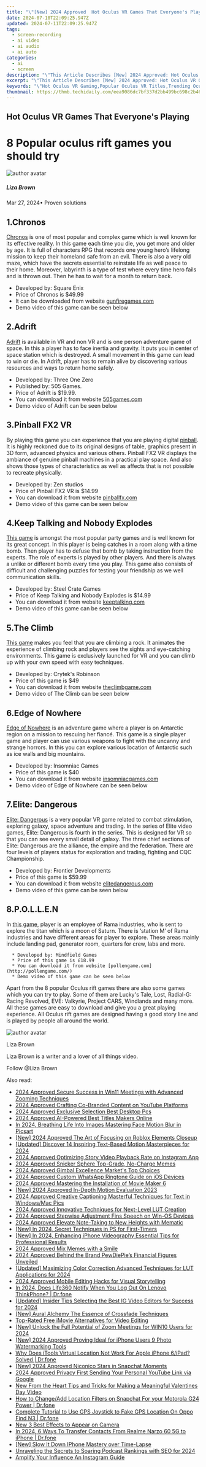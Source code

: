 ```yaml
---
title: "\"[New] 2024 Approved  Hot Oculus VR Games That Everyone's Playing\""
date: 2024-07-10T22:09:25.947Z
updated: 2024-07-11T22:09:25.947Z
tags: 
  - screen-recording
  - ai video
  - ai audio
  - ai auto
categories: 
  - ai
  - screen
description: "\"This Article Describes [New] 2024 Approved: Hot Oculus VR Games That Everyone's Playing\""
excerpt: "\"This Article Describes [New] 2024 Approved: Hot Oculus VR Games That Everyone's Playing\""
keywords: "\"Hot Oculus VR Gaming,Popular Oculus VR Titles,Trending Oculus VR Games,Top Oculus VR Games Now,Viral Oculus VR Play,Freshest Oculus VR Hits,Best-Selling Oculus Gaming\""
thumbnail: https://thmb.techidaily.com/eea9086dc7bf337d2bb499bc698c2b462f09146348f5ebcda0ff8ce585d15359.jpg
---
```


## Hot Oculus VR Games That Everyone's Playing

# 8 Popular oculus rift games you should try

![author avatar](https://lh5.googleusercontent.com/-AIMmjowaFs4/AAAAAAAAAAI/AAAAAAAAABc/Y5UmwDaI7HU/s250-c-k/photo.jpg)

##### Liza Brown

 Mar 27, 2024• Proven solutions

## 1.Chronos

[Chronos](http://gunfiregames.com/) is one of most popular and complex game which is well known for its effective reality. In this game each time you die, you get more and older by age. It is full of characters RPG that records one young hero’s lifelong mission to keep their homeland safe from an evil. There is also a very old maze, which have the secrets essential to reinstate life as well peace to their home. Moreover, labyrinth is a type of test where every time hero fails and is thrown out. Then he has to wait for a month to return back.

* Developed by: Square Enix
* Price of Chronos is $49.99
* It can be downloaded from website [gunfiregames.com](http://gunfiregames.com/)
* Demo video of this game can be seen below

## 2.Adrift

[Adrift](http://www.505games.com/) is available in VR and non VR and is one person adventure game of space. In this a player has to face inertia and gravity. It puts you in center of space station which is destroyed. A small movement in this game can lead to win or die. In Adrift, player has to remain alive by discovering various resources and ways to return home safely.

* Developed by: Three One Zero
* Published by: 505 Games.
* Price of Adrift is $19.99.
* You can download it from website [505games.com](http://www.505games.com/)
* Demo video of Adrift can be seen below

## 3.Pinball FX2 VR

 By playing this game you can experience that you are playing digital [pinball](http://pinballfx.com/). It is highly reckoned due to its original designs of table, graphics present in 3D form, advanced physics and various others. Pinball FX2 VR displays the ambiance of genuine pinball machines in a practical play space. And also shows those types of characteristics as well as affects that is not possible to recreate physically.

* Developed by: Zen studios
* Price of Pinball FX2 VR is $14.99
* You can download it from website [pinballfx.com](http://pinballfx.com/)
* Demo video of this game can be seen below

## 4.Keep Talking and Nobody Explodes

[This game](http://keeptalking.com/) is amongst the most popular party games and is well known for its great concept. In this player is being catches in a room along with a time bomb. Then player has to defuse that bomb by taking instruction from the experts. The role of experts is played by other players. And there is always a unlike or different bomb every time you play. This game also consists of difficult and challenging puzzles for testing your friendship as we well communication skills.

* Developed by: Steel Crate Games
* Price of Keep Talking and Nobody Explodes is $14.99
* You can download it from website [keeptalking.com](http://keeptalking.com/)
* Demo video of this game can be seen below

## 5.The Climb

[This game](http://theclimbgame.com/) makes you feel that you are climbing a rock. It animates the experience of climbing rock and players see the sights and eye-catching environments. This game is exclusively launched for VR and you can climb up with your own speed with easy techniques.

* Developed by: Crytek's Robinson
* Price of this game is $49
* You can download it from website [theclimbgame.com](http://theclimbgame.com/)
* Demo video of The Climb can be seen below

## 6.Edge of Nowhere

[Edge of Nowhere](http://insomniacgames.com/) is an adventure game where a player is on Antarctic region on a mission to rescuing her fiancé. This game is a single player game and player can use various weapons to fight with the uncanny and strange horrors. In this you can explore various location of Antarctic such as ice walls and big mountains.

* Developed by: Insomniac Games
* Price of this game is $40
* You can download it from website [insomniacgames.com](http://insomniacgames.com/)
* Demo video of Edge of Nowhere can be seen below

## 7.Elite: Dangerous

[Elite: Dangerous](https://www.elitedangerous.com/) is a very popular VR game related to combat stimulation, exploring galaxy, space adventure and trading. In the series of Elite video games, Elite: Dangerous is fourth in the series. This is designed for VR so that you can see every small detail of galaxy. The three chief sections of Elite: Dangerous are the alliance, the empire and the federation. There are four levels of players status for exploration and trading, fighting and CQC Championship.

* Developed by: Frontier Developments
* Price of this game is $59.99
* You can download it from website [elitedangerous.com](https://www.elitedangerous.com/)
* Demo video of this game can be seen below

## 8.P.O.L.L.E.N

 In [this game](http://pollengame.com/), player is an employee of Rama industries, who is sent to explore the titan which is a moon of Saturn. There is ‘station M’ of Rama industries and have different areas for player to explore. These areas mainly include landing pad, generator room, quarters for crew, labs and more.

      * Developed by: Mindfield Games
      * Price of this game is £18.99
      * You can download it from website [pollengame.com](http://pollengame.com/)
      * Demo video of this game can be seen below

 Apart from the 8 popular Oculus rift games there are also some games which you can try to play. Some of them are Lucky's Tale, Lost, Radial-G: Racing Revolved, EVE: Valkyrie, Project CARS, Windlands and many more. All these games are easy to download and give you a great playing experience. All Oculus rift games are designed having a good story line and is played by people all around the world.

![author avatar](https://lh5.googleusercontent.com/-AIMmjowaFs4/AAAAAAAAAAI/AAAAAAAAABc/Y5UmwDaI7HU/s250-c-k/photo.jpg)

Liza Brown

Liza Brown is a writer and a lover of all things video.

Follow @Liza Brown


<ins class="adsbygoogle"
     style="display:block"
     data-ad-format="autorelaxed"
     data-ad-client="ca-pub-7571918770474297"
     data-ad-slot="1223367746"></ins>



<ins class="adsbygoogle"
     style="display:block"
     data-ad-client="ca-pub-7571918770474297"
     data-ad-slot="8358498916"
     data-ad-format="auto"
     data-full-width-responsive="true"></ins>




<span class="atpl-alsoreadstyle">Also read:</span>
<div><ul>
<li><a href="https://article-tips.techidaily.com/2024-approved-secure-success-in-win11-meetings-with-advanced-zooming-techniques/"><u>2024 Approved  Secure Success in Win11 Meetings with Advanced Zooming Techniques</u></a></li>
<li><a href="https://article-tips.techidaily.com/2024-approved-crafting-co-branded-content-on-youtube-platforms/"><u>2024 Approved  Crafting Co-Branded Content on YouTube Platforms</u></a></li>
<li><a href="https://article-tips.techidaily.com/2024-approved-exclusive-selection-best-desktop-pcs/"><u>2024 Approved  Exclusive Selection  Best Desktop Pcs</u></a></li>
<li><a href="https://article-tips.techidaily.com/2024-approved-ai-powered-best-titles-makers-online/"><u>2024 Approved  AI-Powered Best Titles Makers Online</u></a></li>
<li><a href="https://article-tips.techidaily.com/in-2024-breathing-life-into-images-mastering-face-motion-blur-in-picsart/"><u>In 2024, Breathing Life Into Images  Mastering Face Motion Blur in Picsart</u></a></li>
<li><a href="https://article-tips.techidaily.com/new-2024-approved-the-art-of-focusing-on-roblox-elements-closeup/"><u>[New] 2024 Approved  The Art of Focusing on Roblox Elements Closeup</u></a></li>
<li><a href="https://article-tips.techidaily.com/updated-discover-14-inspiring-text-based-motion-masterpieces-for-2024/"><u>[Updated] Discover 14 Inspiring Text-Based Motion Masterpieces for 2024</u></a></li>
<li><a href="https://article-tips.techidaily.com/2024-approved-optimizing-story-video-playback-rate-on-instagram-app/"><u>2024 Approved  Optimizing Story Video Playback Rate on Instagram App</u></a></li>
<li><a href="https://article-tips.techidaily.com/2024-approved-snicker-sphere-top-grade-no-charge-memes/"><u>2024 Approved  Snicker Sphere  Top-Grade, No-Charge Memes</u></a></li>
<li><a href="https://article-tips.techidaily.com/2024-approved-gimbal-excellence-markets-top-choices/"><u>2024 Approved  Gimbal Excellence  Market's Top Choices</u></a></li>
<li><a href="https://article-tips.techidaily.com/2024-approved-custom-whatsapp-ringtone-guide-on-ios-devices/"><u>2024 Approved  Custom WhatsApp Ringtone Guide on iOS Devices</u></a></li>
<li><a href="https://article-tips.techidaily.com/2024-approved-mastering-the-installation-of-movie-maker-6/"><u>2024 Approved  Mastering the Installation of Movie Maker 6</u></a></li>
<li><a href="https://article-tips.techidaily.com/new-2024-approved-in-depth-motion-evaluation-2023/"><u>[New] 2024 Approved  In-Depth Motion Evaluation 2023</u></a></li>
<li><a href="https://article-tips.techidaily.com/2024-approved-creative-captioning-masterful-techniques-for-text-in-windowsmac-pics/"><u>2024 Approved  Creative Captioning  Masterful Techniques for Text in Windows/Mac Pics</u></a></li>
<li><a href="https://article-tips.techidaily.com/2024-approved-innovative-techniques-for-next-level-lut-creation/"><u>2024 Approved  Innovative Techniques for Next-Level LUT Creation</u></a></li>
<li><a href="https://article-tips.techidaily.com/2024-approved-stepwise-adjustment-fins-speech-on-win-os-devices/"><u>2024 Approved  Stepwise Adjustment  Fins Speech on Win-OS Devices</u></a></li>
<li><a href="https://article-tips.techidaily.com/2024-approved-elevate-note-taking-to-new-heights-with-mematic/"><u>2024 Approved  Elevate Note-Taking to New Heights with Mematic</u></a></li>
<li><a href="https://article-tips.techidaily.com/new-in-2024-secret-techniques-in-ps-for-first-timers/"><u>[New] In 2024, Secret Techniques in PS for First-Timers</u></a></li>
<li><a href="https://article-tips.techidaily.com/new-in-2024-enhancing-iphone-videography-essential-tips-for-professional-results/"><u>[New] In 2024, Enhancing iPhone Videography  Essential Tips for Professional Results</u></a></li>
<li><a href="https://article-tips.techidaily.com/2024-approved-mix-memes-with-a-smile/"><u>2024 Approved  Mix Memes with a Smile</u></a></li>
<li><a href="https://article-tips.techidaily.com/2024-approved-behind-the-brand-pewdiepies-financial-figures-unveiled/"><u>2024 Approved  Behind the Brand  PewDiePie’s Financial Figures Unveiled</u></a></li>
<li><a href="https://article-tips.techidaily.com/updated-maximizing-color-correction-advanced-techniques-for-lut-applications-for-2024/"><u>[Updated] Maximizing Color Correction  Advanced Techniques for LUT Applications for 2024</u></a></li>
<li><a href="https://article-tips.techidaily.com/2024-approved-mobile-editing-hacks-for-visual-storytelling/"><u>2024 Approved  Mobile Editing Hacks for Visual Storytelling</u></a></li>
<li><a href="https://review-topics.techidaily.com/in-2024-does-life360-notify-when-you-log-out-on-lenovo-thinkphone-drfone-by-drfone-virtual-android/"><u>In 2024, Does Life360 Notify When You Log Out On Lenovo ThinkPhone? | Dr.fone</u></a></li>
<li><a href="https://instagram-videos.techidaily.com/updated-insider-tips-selecting-the-best-ig-video-editors-for-success-for-2024/"><u>[Updated] Insider Tips  Selecting the Best IG Video Editors for Success for 2024</u></a></li>
<li><a href="https://extra-resources.techidaily.com/new-aural-alchemy-the-essence-of-crossfade-techniques/"><u>[New] Aural Alchemy  The Essence of Crossfade Techniques</u></a></li>
<li><a href="https://video-ai-editor.techidaily.com/top-rated-free-imovie-alternatives-for-video-editing/"><u>Top-Rated Free iMovie Alternatives for Video Editing</u></a></li>
<li><a href="https://vp-tips.techidaily.com/new-unlock-the-full-potential-of-zoom-meetings-for-win10-users-for-2024/"><u>[New] Unlock the Full Potential of Zoom Meetings for WIN10 Users for 2024</u></a></li>
<li><a href="https://fox-boxes.techidaily.com/new-2024-approved-proving-ideal-for-iphone-users-9-photo-watermarking-tools/"><u>[New] 2024 Approved  Proving Ideal for iPhone Users  9 Photo Watermarking Tools</u></a></li>
<li><a href="https://iphone-location.techidaily.com/why-does-itools-virtual-location-not-work-for-apple-iphone-6ipad-solved-drfone-by-drfone-virtual-ios/"><u>Why Does iTools Virtual Location Not Work For Apple iPhone 6/iPad? Solved | Dr.fone</u></a></li>
<li><a href="https://snapchat-videos.techidaily.com/new-2024-approved-niconico-stars-in-snapchat-moments/"><u>[New] 2024 Approved  Niconico Stars in Snapchat Moments</u></a></li>
<li><a href="https://youtube-help.techidaily.com/2024-approved-privacy-first-sending-your-personal-youtube-link-via-google/"><u>2024 Approved  Privacy First  Sending Your Personal YouTube Link via Google</u></a></li>
<li><a href="https://ai-vdieo-software.techidaily.com/new-from-the-heart-tips-and-tricks-for-making-a-meaningful-valentines-day-video/"><u>New From the Heart Tips and Tricks for Making a Meaningful Valentines Day Video</u></a></li>
<li><a href="https://location-social.techidaily.com/how-to-changeadd-location-filters-on-snapchat-for-your-motorola-g24-power-drfone-by-drfone-virtual-android/"><u>How to Change/Add Location Filters on Snapchat For your Motorola G24 Power | Dr.fone</u></a></li>
<li><a href="https://fake-location.techidaily.com/complete-tutorial-to-use-gps-joystick-to-fake-gps-location-on-oppo-find-n3-drfone-by-drfone-virtual-android/"><u>Complete Tutorial to Use GPS Joystick to Fake GPS Location On Oppo Find N3 | Dr.fone</u></a></li>
<li><a href="https://ai-video-editing.techidaily.com/new-3-best-effects-to-appear-on-camera/"><u>New 3 Best Effects to Appear on Camera</u></a></li>
<li><a href="https://android-transfer.techidaily.com/in-2024-6-ways-to-transfer-contacts-from-realme-narzo-60-5g-to-iphone-drfone-by-drfone-transfer-from-android-transfer-from-android/"><u>In 2024, 6 Ways To Transfer Contacts From Realme Narzo 60 5G to iPhone | Dr.fone</u></a></li>
<li><a href="https://screen-sharing-recording.techidaily.com/new-slow-it-down-iphone-mastery-over-time-lapse/"><u>[New] Slow It Down  IPhone Mastery over Time-Lapse</u></a></li>
<li><a href="https://some-tips.techidaily.com/unraveling-the-secrets-to-soaring-podcast-rankings-with-seo-for-2024/"><u>Unraveling the Secrets to Soaring Podcast Rankings with SEO for 2024</u></a></li>
<li><a href="https://instagram-video-files.techidaily.com/amplify-your-influence-an-instagram-guide/"><u>Amplify Your Influence  An Instagram Guide</u></a></li>
</ul></div>
